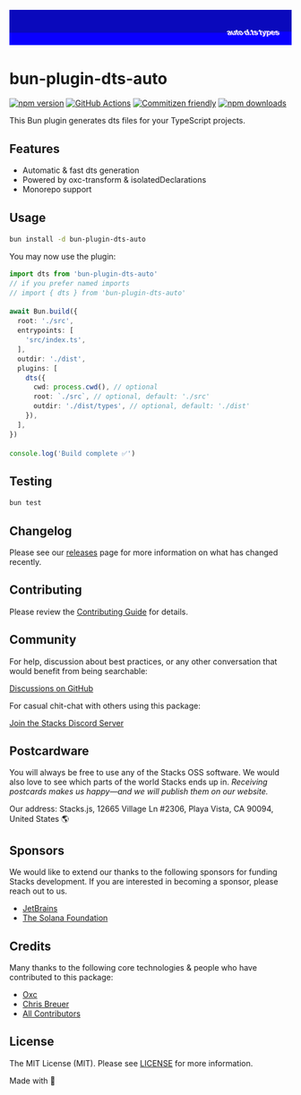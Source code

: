 ![Social Card of Bun Plugin DTS Auto](https://github.com/stacksjs/bun-plugin-dts-auto/blob/main/.github/art/cover.jpg)

# bun-plugin-dts-auto

[![npm version][npm-version-src]][npm-version-href]
[![GitHub Actions][github-actions-src]][github-actions-href]
[![Commitizen friendly](https://img.shields.io/badge/commitizen-friendly-brightgreen.svg)](http://commitizen.github.io/cz-cli/)
[![npm downloads][npm-downloads-src]][npm-downloads-href]
<!-- [![Codecov][codecov-src]][codecov-href] -->

This Bun plugin generates dts files for your TypeScript projects.

## Features

- Automatic & fast dts generation
- Powered by oxc-transform & isolatedDeclarations
- Monorepo support

## Usage

```bash
bun install -d bun-plugin-dts-auto
```

You may now use the plugin:

```ts
import dts from 'bun-plugin-dts-auto'
// if you prefer named imports
// import { dts } from 'bun-plugin-dts-auto'

await Bun.build({
  root: './src',
  entrypoints: [
    'src/index.ts',
  ],
  outdir: './dist',
  plugins: [
    dts({
      cwd: process.cwd(), // optional
      root: `./src`, // optional, default: './src'
      outdir: './dist/types', // optional, default: './dist'
    }),
  ],
})

console.log('Build complete ✅')
```

## Testing

```bash
bun test
```

## Changelog

Please see our [releases](https://github.com/stacksjs/bun-plugin-dts-auto/releases) page for more information on what has changed recently.

## Contributing

Please review the [Contributing Guide](https://github.com/stacksjs/contributing) for details.

## Community

For help, discussion about best practices, or any other conversation that would benefit from being searchable:

[Discussions on GitHub](https://github.com/stacksjs/stacks/discussions)

For casual chit-chat with others using this package:

[Join the Stacks Discord Server](https://discord.gg/stacksjs)

## Postcardware

You will always be free to use any of the Stacks OSS software. We would also love to see which parts of the world Stacks ends up in. _Receiving postcards makes us happy—and we will publish them on our website._

Our address: Stacks.js, 12665 Village Ln #2306, Playa Vista, CA 90094, United States 🌎

## Sponsors

We would like to extend our thanks to the following sponsors for funding Stacks development. If you are interested in becoming a sponsor, please reach out to us.

- [JetBrains](https://www.jetbrains.com/)
- [The Solana Foundation](https://solana.com/)

## Credits

Many thanks to the following core technologies & people who have contributed to this package:

- [Oxc](https://oxc.rs/)
- [Chris Breuer](https://github.com/chrisbbreuer)
- [All Contributors](../../contributors)

## License

The MIT License (MIT). Please see [LICENSE](https://github.com/stacksjs/bun-plugin-dts-auto/tree/main/LICENSE.md) for more information.

Made with 💙

<!-- Badges -->
[npm-version-src]: <https://img.shields.io/npm/v/bun-plugin-dts-auto?style=flat-square>
[npm-version-href]: <https://npmjs.com/package/bun-plugin-dts-auto>
[npm-downloads-src]: <https://img.shields.io/npm/dm/bun-plugin-dts-auto?style=flat-square>
[npm-downloads-href]: <https://npmjs.com/package/bun-plugin-dts-auto>
[github-actions-src]: <https://img.shields.io/github/actions/workflow/status/stacksjs/bun-plugin-dts-auto/ci.yml?style=flat-square&branch=main>
[github-actions-href]: <https://github.com/stacksjs/bun-plugin-dts-auto/actions?query=workflow%3Aci>

<!-- [codecov-src]: https://img.shields.io/codecov/c/gh/stacksjs/bun-plugin-dts-auto/main?style=flat-square
[codecov-href]: https://codecov.io/gh/stacksjs/bun-plugin-dts-auto -->
